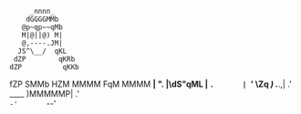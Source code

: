          _nnnn_        
        dGGGGMMb       
       @p~qp~~qMb      
       M|@||@) M|      
       @,----.JM|      
      JS^\__/  qKL     
     dZP        qKRb   
    dZP          qKKb  
   fZP            SMMb 
   HZM            MMMM 
   FqM            MMMM 
 __| ".        |\dS"qML
 |    `.       | `' \Zq
_)      \.___.,|     .'
\____   )MMMMMP|   .'  
     `-'       `--'
